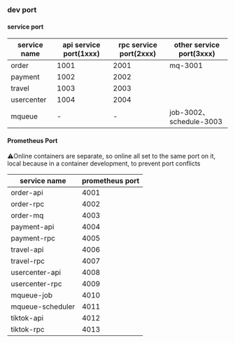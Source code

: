 ### dev port



#### service port

| service name | api service port(1xxx) | rpc service port(2xxx) | other service port(3xxx) |
| ------------ | ---------------------- | ---------------------- | ------------------------ |
| order        | 1001                   | 2001                   | mq-3001                  |
| payment      | 1002                   | 2002                   |                          |
| travel       | 1003                   | 2003                   |                          |
| usercenter   | 1004                   | 2004                   |                          |
| mqueue       | -                      | -                      | job-3002、schedule-3003  |



#### Prometheus Port

⚠️Online containers are separate, so online all set to the same port on it, local because in a container development, to prevent port conflicts

| service name     | prometheus port |
| ---------------- | --------------- |
| order-api        | 4001            |
| order-rpc        | 4002            |
| order-mq         | 4003            |
| payment-api      | 4004            |
| payment-rpc      | 4005            |
| travel-api       | 4006            |
| travel-rpc       | 4007            |
| usercenter-api   | 4008            |
| usercenter-rpc   | 4009            |
| mqueue-job       | 4010            |
| mqueue-scheduler | 4011            |
| tiktok-api       | 4012           |
| tiktok-rpc       | 4013           |

